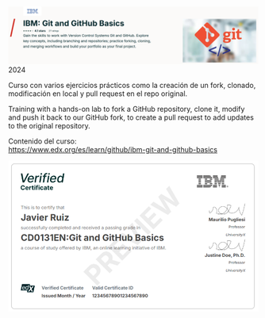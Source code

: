 
<img src="images/IBM Git&GitHub Basics_banner.png">
2024

Curso con varios ejercicios prácticos como la creación de un fork, clonado, modificación en local y pull request en el repo original.

Training with a hands-on lab to fork a GitHub repository, clone it, modify and push it back to our GitHub fork, to create a pull request to add updates to the original repository.


Contenido del curso:<br>
https://www.edx.org/es/learn/github/ibm-git-and-github-basics

<img src="images/IBM_Git&GitHub_Verified Certificate preview.png" alt="Certificado (no verificado)">
